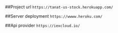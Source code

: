 ##Project url 
`https://tanat-us-stock.herokuapp.com/`

##Server deployment
`https://wwww.heroku.com/`

##Api provider
`https://iexcloud.io/`

